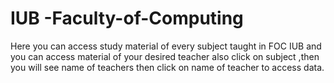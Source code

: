 # IUB -Faculty-of-Computing
Here you can access study material of every subject taught in FOC IUB and you can access material of your desired teacher also
     click on subject ,then you will see name of teachers then click on name of teacher to access data.
